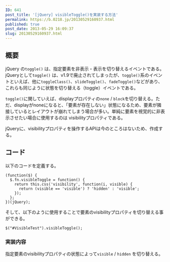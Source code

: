 ```yaml
---
ID: 641
post_title: '[jQuery] visibleToggle()を実装する方法'
permalink: https://b.0218.jp/20130529160937.html
published: true
post_date: 2013-05-29 16:09:37
slug: 20130529160937.html
---
```

<h2>概要</h2>

jQuery の<code>toggle()</code> は、指定要素を非表示・表示を切り替えるイベントである。jQueryとして<code>toggle()</code> は、v1.9で廃止されてしまったが、<code>toggle()</code>系のイベントといえば、他に<code>toggleClass()</code>、<code>slideToggle()</code>、<code>fadeToggle()</code>などがあり、これらも同じように状態を切り替える（toggle）イベントである。

<code>toggle()</code>に関していえば、displayプロパティの<code>none</code> / <code>block</code>を切り替える。ただ、displayがnoneになると、「要素が存在しない」状態になるため、要素が隣接しているとレイアウトが崩れてしまう場合が多い。単純に要素を視覚的に非表示させたい場合に使用するのは visibilityプロパティである。

jQueryに、visibilityプロパティを操作するAPIは今のところはないため、作成する。

<h2>コード</h2>

以下のコードを定義する。

<pre><code class="language-language-javascript">(function($) {
  $.fn.visibleToggle = function() {
    return this.css('visibility', function(i, visible) {
      return (visible == 'visible') ? 'hidden' : 'visible';
    });
  };
})(jQuery);
</code></pre>

そして、以下のように使用することで要素のvisibilityプロパティを切り替える事ができる。

<pre><code class="language-language-javascript">$("#VisibleTest").visibleToggle();
</code></pre>

<h3>実装内容</h3>

指定要素のvisibilityプロパティの状態によって<code>visible</code> / <code>hidden</code> を切り替える。